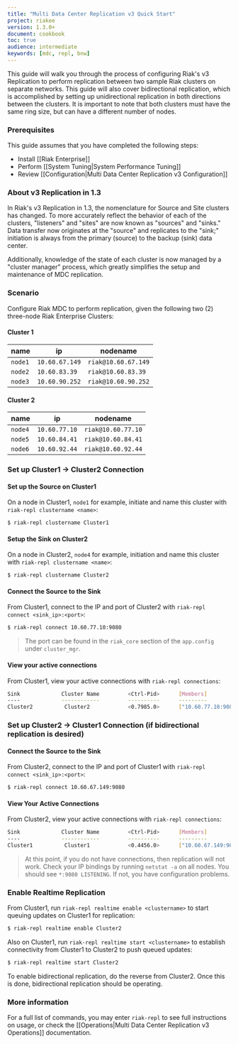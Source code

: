 ```yaml
---
title: "Multi Data Center Replication v3 Quick Start"
project: riakee
version: 1.3.0+
document: cookbook
toc: true
audience: intermediate
keywords: [mdc, repl, bnw]
---
```


This guide will walk you through the process of configuring Riak's v3 Replication to perform replication between two sample Riak clusters on separate networks. This guide will also cover bidirectional replication, which is accomplished by setting up unidirectional replication in both directions between the clusters.  It is important to note that both clusters must have the same ring size, but can have a different number of nodes.

### Prerequisites
This guide assumes that you have completed the following steps:

* Install [[Riak Enterprise]]
* Perform [[System Tuning|System Performance Tuning]]
* Review [[Configuration|Multi Data Center Replication v3 Configuration]]

### About v3 Replication in 1.3
In Riak's v3 Replication in 1.3, the nomenclature for Source and Site clusters has changed. To more accurately reflect the behavior of each of the clusters, "listeners" and "sites" are now known as "sources" and "sinks." Data transfer now originates at the "source" and replicates to the "sink;" initiation is always from the primary (source) to the backup (sink) data center.

Additionally, knowledge of the state of each cluster is now managed by a "cluster manager" process, which greatly simplifies the setup and maintenance of MDC replication.

### Scenario

Configure Riak MDC to perform replication, given the following two (2) three-node Riak Enterprise Clusters: 

#### Cluster 1 
name  | ip          | nodename
------|--------------|-----------------
`node1` | `10.60.67.149` | `riak@10.60.67.149`
`node2` | `10.60.83.39`  | `riak@10.60.83.39`
`node3` | `10.60.90.252` | `riak@10.60.90.252`

#### Cluster 2
name  | ip          | nodename
------|-------------|-----------------
`node4` | `10.60.77.10` | `riak@10.60.77.10`
`node5` | `10.60.84.41` | `riak@10.60.84.41`
`node6` | `10.60.92.44` | `riak@10.60.92.44`


### Set up Cluster1 &rarr; Cluster2 Connection

#### Set up the Source on Cluster1

On a node in Cluster1, `node1` for example, initiate and name this cluster with `riak-repl clustername <name>`:

```bash
$ riak-repl clustername Cluster1
```
	
#### Setup the Sink on Cluster2

On a node in Cluster2, `node4` for example, initiation and name this cluster with `riak-repl clustername <name>`:

```bash
$ riak-repl clustername Cluster2
```
	
#### Connect the Source to the Sink

From Cluster1, connect to the IP and port of Cluster2 with `riak-repl  connect <sink_ip>:<port>`:

```bash
$ riak-repl connect 10.60.77.10:9080
```

> The port can be found in the `riak_core` section of the `app.config` under `cluster_mgr`.

#### View your active connections

From Cluster1, view your active connections with `riak-repl connections`:

```bash
Sink             Cluster Name         <Ctrl-Pid>      [Members]
----             ------------         ----------      ---------
Cluster2          Cluster2            <0.7985.0>      ["10.60.77.10:9080"] (via 10.60.77.10:9080)
```

### Set up Cluster2 &rarr; Cluster1 Connection (if bidirectional replication is desired)

#### Connect the Source to the Sink

From Cluster2, connect to the IP and port of Cluster1 with `riak-repl  connect <sink_ip>:<port>`:

```bash
$ riak-repl connect 10.60.67.149:9080
```
	
#### View Your Active Connections

From Cluster2, view your active connections with `riak-repl connections`:

```bash
Sink             Cluster Name         <Ctrl-Pid>      [Members]
----             ------------         ----------      ---------
Cluster1          Cluster1            <0.4456.0>      ["10.60.67.149:9080"] (via 10.60.67.149:9080)
```

> At this point, if you do not have connections, then replication will not work. Check your IP bindings by running `netstat -a` on all nodes. You should see `*:9080 LISTENING`. If not, you have configuration problems.

### Enable Realtime Replication

From Cluster1, run `riak-repl realtime enable <clustername>` to start queuing updates on Cluster1 for replication:

```bash
$ riak-repl realtime enable Cluster2
```
	
Also on Cluster1, run `riak-repl realtime start <clustername>` to establish connectivity from Cluster1 to Cluster2 to push queued updates:

```bash
$ riak-repl realtime start Cluster2
```
	
To enable bidirectional replication, do the reverse from Cluster2.  Once this is done, bidirectional replication should be operating.
	
### More information

For a full list of commands, you may enter `riak-repl` to see full instructions on usage, or check the [[Operations|Multi Data Center Replication v3 Operations]] documentation.
